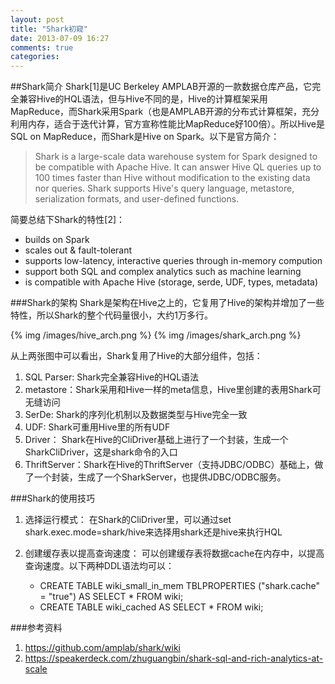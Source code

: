 ```yaml
---
layout: post
title: "Shark初窥"
date: 2013-07-09 16:27
comments: true
categories: 
---
```


##Shark简介
   Shark[1]是UC Berkeley AMPLAB开源的一款数据仓库产品，它完全兼容Hive的HQL语法，但与Hive不同的是，Hive的计算框架采用MapReduce，而Shark采用Spark（也是AMPLAB开源的分布式计算框架，充分利用内存，适合于迭代计算，官方宣称性能比MapReduce好100倍）。所以Hive是SQL on MapReduce，而Shark是Hive on Spark。以下是官方简介：

> Shark is a large-scale data warehouse system for Spark designed to be compatible with Apache Hive. It can answer Hive QL queries up to 100 times faster than Hive without modification to the existing data nor queries. Shark supports Hive's query language, metastore, serialization formats, and user-defined functions.

简要总结下Shark的特性[2]：

* builds on Spark
* scales out & fault-tolerant
* supports low-latency, interactive queries through in-memory compution
* support both SQL and complex analytics such as machine learning
* is compatible with Apache Hive (storage, serde, UDF, types, metadata)

###Shark的架构
Shark是架构在Hive之上的，它复用了Hive的架构并增加了一些特性，所以Shark的整个代码量很小，大约1万多行。

{% img /images/hive_arch.png %}
{% img /images/shark_arch.png %}

从上两张图中可以看出，Shark复用了Hive的大部分组件，包括：

1. SQL Parser: Shark完全兼容Hive的HQL语法
2. metastore：Shark采用和Hive一样的meta信息，Hive里创建的表用Shark可无缝访问
3. SerDe: Shark的序列化机制以及数据类型与Hive完全一致
4. UDF: Shark可重用Hive里的所有UDF
5. Driver： Shark在Hive的CliDriver基础上进行了一个封装，生成一个SharkCliDriver，这是shark命令的入口
6. ThriftServer：Shark在Hive的ThriftServer（支持JDBC/ODBC）基础上，做了一个封装，生成了一个SharkServer，也提供JDBC/ODBC服务。

###Shark的使用技巧

1. 选择运行模式： 
   在Shark的CliDriver里，可以通过set shark.exec.mode=shark/hive来选择用shark还是hive来执行HQL
2. 创建缓存表以提高查询速度： 
   可以创建缓存表将数据cache在内存中，以提高查询速度。以下两种DDL语法均可以：

    * CREATE TABLE wiki_small_in_mem TBLPROPERTIES ("shark.cache" = "true") AS SELECT * FROM wiki;
    * CREATE TABLE wiki_cached AS SELECT * FROM wiki;



###参考资料
1. https://github.com/amplab/shark/wiki
2. https://speakerdeck.com/zhuguangbin/shark-sql-and-rich-analytics-at-scale

